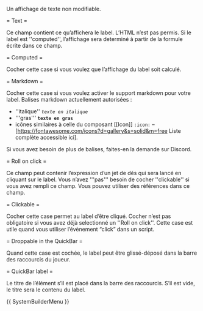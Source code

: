 Un affichage de texte non modifiable.

= Text =

Ce champ contient ce qu’affichera le label. L’HTML n’est pas permis. Si le label est ''computed'', l’affichage sera determiné à partir de la formule écrite dans ce champ.

= Computed =

Cocher cette case si vous voulez que l’affichage du label soit calculé.

= Markdown =

Cocher cette case si vous voulez activer le support markdown pour votre label. Balises markdown actuellement autorisées :

* ''italique'' <code>_texte en italique_</code>
* '''gras''' <code>**texte en gras**</code>
* icônes similaires à celle du composant [[Icon]] <code>:icon:</code> – [https://fontawesome.com/icons?d=gallery&s=solid&m=free Liste complète accessible ici].

Si vous avez besoin de plus de balises, faites-en la demande sur Discord.

= Roll on click =

Ce champ peut contenir l’expression d’un jet de dés qui sera lancé en cliquant sur le label. Vous n’avez '''pas''' besoin de cocher ''clickable'' si vous avez rempli ce champ. Vous pouvez utiliser des références dans ce champ.

= Clickable =

Cocher cette case permet au label d’être cliqué. Cocher n’est pas obligatoire si vous avez déjà selectionné un ''Roll on click''. Cette case est utile quand vous utiliser l’évènement “click” dans un script.

= Droppable in the QuickBar =

Quand cette case est cochée, le label peut être glissé-déposé dans la barre des raccourcis du joueur.

= QuickBar label =

Le titre de l’élément s’il est placé dans la barre des raccourcis. S’il est vide, le titre sera le contenu du label.

{{ SystemBuilderMenu }}